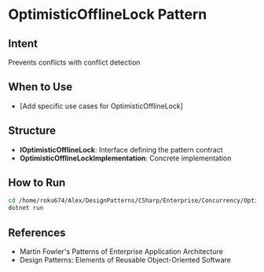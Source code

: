 # OptimisticOfflineLock Pattern

## Intent
Prevents conflicts with conflict detection

## When to Use
- [Add specific use cases for OptimisticOfflineLock]

## Structure
- **IOptimisticOfflineLock**: Interface defining the pattern contract
- **OptimisticOfflineLockImplementation**: Concrete implementation

## How to Run
```bash
cd /home/roku674/Alex/DesignPatterns/CSharp/Enterprise/Concurrency/OptimisticOfflineLock
dotnet run
```

## References
- Martin Fowler's Patterns of Enterprise Application Architecture
- Design Patterns: Elements of Reusable Object-Oriented Software
